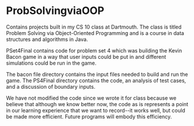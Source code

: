 # ProbSolvingviaOOP
Contains projects built in my CS 10 class at Dartmouth. The class is titled Problem Solving via Object-Oriented Programming and is a course in data structures and algorithms in Java.

PSet4Final contains code for problem set 4 which was building the Kevin Bacon game in a way that user inputs could be put in and different simulations could be run in the game. 

The bacon file directory contains the input files needed to build and run the game. The PS4Final directory contains the code, an analysis of test cases, and a discussion of boundary inputs.

We have not modified the code since we wrote it for class because we believe that although we know better now, the code as is represents a point in our learning experience that we want to record--it works well, but could be made more efficient. Future programs will embody this efficiency.
